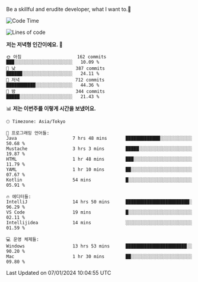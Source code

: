 Be a skillful and erudite developer, what I want to.👶

<!--START_SECTION:waka-->
![Code Time](http://img.shields.io/badge/Code%20Time-407%20hrs%2031%20mins-blue)

![Lines of code](https://img.shields.io/badge/%EC%A0%80%EB%8A%94%20%EC%97%AC%ED%83%9C%EA%B9%8C%EC%A7%80%20-755.0%20thousand%20%EC%A4%84%EC%9D%98%20%EC%BD%94%EB%93%9C%EB%A5%BC%20%EC%9E%91%EC%84%B1%ED%96%88%EC%96%B4%EC%9A%94.-blue)

**저는 저녁형 인간이에요. 🦉** 

```text
🌞 아침                     162 commits         ███░░░░░░░░░░░░░░░░░░░░░░   10.09 % 
🌆 낮　                     387 commits         ██████░░░░░░░░░░░░░░░░░░░   24.11 % 
🌃 저녁                     712 commits         ███████████░░░░░░░░░░░░░░   44.36 % 
🌙 밤　                     344 commits         █████░░░░░░░░░░░░░░░░░░░░   21.43 % 
```


📊 **저는 이번주를 이렇게 시간을 보냈어요.** 

```text
🕑︎ Timezone: Asia/Tokyo

💬 프로그래밍 언어들: 
Java                     7 hrs 48 mins       █████████████░░░░░░░░░░░░   50.68 % 
Mustache                 3 hrs 3 mins        █████░░░░░░░░░░░░░░░░░░░░   19.87 % 
HTML                     1 hr 48 mins        ███░░░░░░░░░░░░░░░░░░░░░░   11.79 % 
YAML                     1 hr 10 mins        ██░░░░░░░░░░░░░░░░░░░░░░░   07.67 % 
Kotlin                   54 mins             █░░░░░░░░░░░░░░░░░░░░░░░░   05.91 % 

🔥 에디터들: 
IntelliJ                 14 hrs 50 mins      ████████████████████████░   96.29 % 
VS Code                  19 mins             █░░░░░░░░░░░░░░░░░░░░░░░░   02.11 % 
Intellijidea             14 mins             ░░░░░░░░░░░░░░░░░░░░░░░░░   01.59 % 

💻 운영 체제들: 
Windows                  13 hrs 53 mins      ███████████████████████░░   90.20 % 
Mac                      1 hr 30 mins        ██░░░░░░░░░░░░░░░░░░░░░░░   09.80 % 
```


 Last Updated on 07/01/2024 10:04:55 UTC
<!--END_SECTION:waka-->
